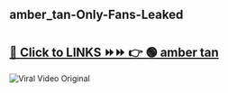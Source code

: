 
 ## amber_tan-Only-Fans-Leaked

# <h2><a href="https://clipsfans.com/amber_tan&ref=git">🔗 Click to LINKS ⏩⏩ 👉 🟢 amber tan </a></h2>

<a href="https://clipsfans.com/amber_tan&ref=git" rel="nofollow" data-target="animated-image.originalLink"><img src="https://i.ibb.co.com/xMMVF88/686577567.gif" alt="Viral Video Original" style="max-width: 100%; display: inline-block;" data-target="animated-image.originalImage"></a>
